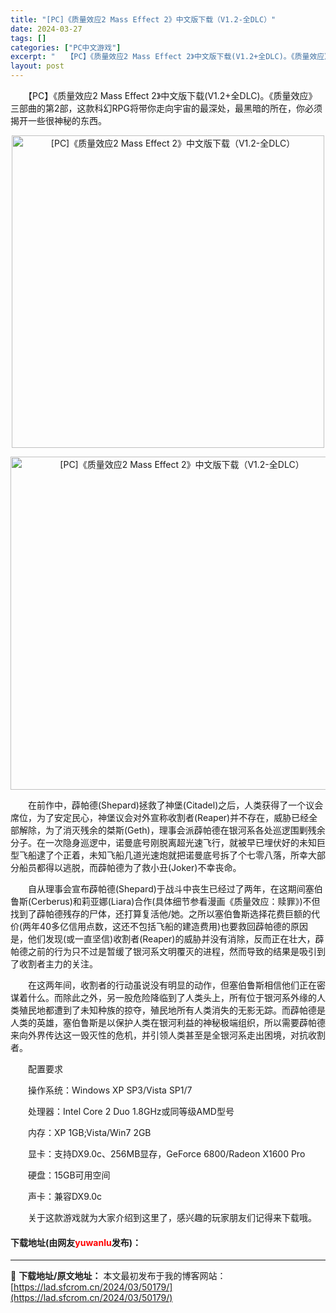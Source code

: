 ```yaml
---
title: "[PC]《质量效应2 Mass Effect 2》中文版下载（V1.2-全DLC）"
date: 2024-03-27
tags: []
categories: ["PC中文游戏"]
excerpt: "　　【PC】《质量效应2 Mass Effect 2》中文版下载(V1.2+全DLC)。《质量效应》三部曲的第2部，这款科幻RPG将带你走向宇宙的最深处，最黑暗的所在，你必须揭开一些很神秘的东西。 　　在前作中，薜帕德(Shepard)拯救了神堡(Citadel)之后，人类获得了一个议会席位，为了安&hellip;"
layout: post
---
```


 <p>　　【PC】《质量效应2 Mass Effect 2》中文版下载(V1.2+全DLC)。《质量效应》三部曲的第2部，这款科幻RPG将带你走向宇宙的最深处，最黑暗的所在，你必须揭开一些很神秘的东西。</p> <p align="center"><img align="" border="0" src="https://lad.sfcrom.cn/wp-content/uploads/2024/03/20240327_66036db2b01a3.webp" width="500" alt="[PC]《质量效应2 Mass Effect 2》中文版下载（V1.2-全DLC）" /></p> <p align="center"><img align="" border="0" src="https://lad.sfcrom.cn/wp-content/uploads/2024/03/20240327_66036db31c33c.webp" width="533" alt="[PC]《质量效应2 Mass Effect 2》中文版下载（V1.2-全DLC）" /></p> <p>　　在前作中，薜帕德(Shepard)拯救了神堡(Citadel)之后，人类获得了一个议会席位，为了安定民心，神堡议会对外宣称收割者(Reaper)并不存在，威胁已经全部解除，为了消灭残余的桀斯(Geth)，理事会派薜帕德在银河系各处巡逻围剿残余分子。在一次隐身巡逻中，诺曼底号刚脱离超光速飞行，就被早已埋伏好的未知巨型飞船逮了个正着，未知飞船几道光速炮就把诺曼底号拆了个七零八落，所幸大部分船员都得以逃脱，而薜帕德为了救小丑(Joker)不幸丧命。</p> <p>　　自从理事会宣布薜帕德(Shepard)于战斗中丧生已经过了两年，在这期间塞伯鲁斯(Cerberus)和莉亚娜(Liara)合作(具体细节参看漫画《质量效应：赎罪》)不但找到了薜帕德残存的尸体，还打算复活他/她。之所以塞伯鲁斯选择花费巨额的代价(两年40多亿信用点数，这还不包括飞船的建造费用)也要救回薜帕德的原因是，他们发现(或一直坚信)收割者(Reaper)的威胁并没有消除，反而正在壮大，薜帕德之前的行为只不过是暂缓了银河系文明覆灭的进程，然而导致的结果是吸引到了收割者主力的关注。</p> <p>　　在这两年间，收割者的行动虽说没有明显的动作，但塞伯鲁斯相信他们正在密谋着什么。而除此之外，另一股危险降临到了人类头上，所有位于银河系外缘的人类殖民地都遭到了未知种族的掠夺，殖民地所有人类消失的无影无踪。而薜帕德是人类的英雄，塞伯鲁斯是以保护人类在银河利益的神秘极端组织，所以需要薜帕德来向外界传达这一毁灭性的危机，并引领人类甚至是全银河系走出困境，对抗收割者。</p> <p>　　配置要求</p> <p>　　操作系统：Windows XP SP3/Vista SP1/7</p> <p>　　处理器：Intel Core 2 Duo 1.8GHz或同等级AMD型号</p> <p>　　内存：XP 1GB;Vista/Win7 2GB</p> <p>　　显卡：支持DX9.0c、256MB显存，GeForce 6800/Radeon X1600 Pro</p> <p>　　硬盘：15GB可用空间</p> <p>　　声卡：兼容DX9.0c</p> <p>　　关于这款游戏就为大家介绍到这里了，感兴趣的玩家朋友们记得来下载哦。</p> <p><h4>下载地址(由网友<font color="red">yuwanlu</font>发布)：</h4></p> 

---
📖 **下载地址/原文地址：** 本文最初发布于我的博客网站：[https://lad.sfcrom.cn/2024/03/50179/](https://lad.sfcrom.cn/2024/03/50179/)
